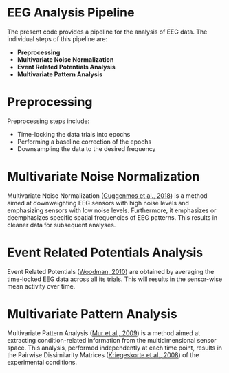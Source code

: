 # EEG Analysis Pipeline

The present code provides a pipeline for the analysis of EEG data. The individual steps of this pipeline are:

  - **Preprocessing**
  - **Multivariate Noise Normalization**
  - **Event Related Potentials Analysis**
  - **Multivariate Pattern Analysis**


  
# Preprocessing

Preprocessing steps include:

 - Time-locking the data trials into epochs
 - Performing a baseline correction of the epochs
 - Downsampling the data to the desired frequency



# Multivariate Noise Normalization

Multivariate Noise Normalization ([Guggenmos et al., 2018][mvnn]) is a method aimed at downweighting EEG sensors with high noise levels and emphasizing sensors with low noise levels. Furthermore, it emphasizes or deemphasizes specific spatial frequencies of EEG patterns. This results in cleaner data for subsequent analyses.

[mvnn]: https://doi.org/10.1016/j.neuroimage.2018.02.044



# Event Related Potentials Analysis

Event Related Potentials ([Woodman, 2010][erps]) are obtained by averaging the time-locked EEG data across all its trials. This will results in the sensor-wise mean activity over time.

[erps]: https://link.springer.com/article/10.3758%2FBF03196680



# Multivariate Pattern Analysis

Multivariate Pattern Analysis ([Mur et al., 2009][mvpa]) is a method aimed at extracting condition-related information from the multidimensional sensor space. This analysis, performed independently at each time point, results in the Pairwise Dissimilarity Matrices ([Kriegeskorte et al., 2008][rdms]) of the experimental conditions.

[mvpa]: https://www.ncbi.nlm.nih.gov/pmc/articles/PMC2656880/
[rdms]: https://www.ncbi.nlm.nih.gov/pmc/articles/PMC2605405/